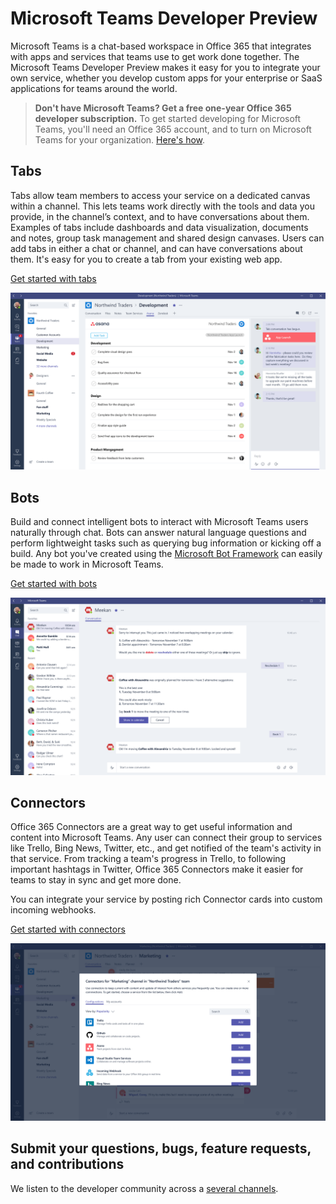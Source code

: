 ﻿# Microsoft Teams Developer Preview

 Microsoft Teams is a chat-based workspace in Office 365 that integrates with apps and services that teams use to get work done together.  The Microsoft Teams Developer Preview makes it easy for you to integrate your own service, whether you develop custom apps for your enterprise or SaaS applications for teams around the world.

> **Don't have Microsoft Teams? Get a free one-year Office 365 developer subscription.** To get started developing for Microsoft Teams, you'll need an Office 365 account, and to turn on Microsoft Teams for your organization. [Here's how](setup.md).

## Tabs

Tabs allow team members to access your service on a dedicated canvas within a channel. This lets teams work directly with the tools and data you provide, in the channel’s context, and to have conversations about them. Examples of tabs include dashboards and data visualization, documents and notes, group task management and shared design canvases. Users can add tabs in either a chat or channel, and can have conversations about them. It's easy for you to create a tab from your existing web app. 

[Get started with tabs](tabs.md)

!["Example of a tab showing data, alongside a conversation about the tab data"](images/tab_example.png)

## Bots

Build and connect intelligent bots to interact with Microsoft Teams users naturally through chat. Bots can answer natural language questions and perform lightweight tasks such as querying bug information or kicking off a build.​ Any bot you've created using the [Microsoft Bot Framework](https://dev.botframework.com/) can easily be made to work in Microsoft Teams.

[Get started with bots](bots.md)

!["Example of a bot assisting a user"](images/bot_example.png)

## Connectors

Office 365 Connectors are a great way to get useful information and content into Microsoft Teams. Any user can connect their group to services like Trello, Bing News, Twitter, etc., and get notified of the team's activity in that service. From tracking a team's progress in Trello, to following important hashtags in Twitter, Office 365 Connectors make it easier for teams to stay in sync and get more done.

You can integrate your service by posting rich Connector cards into custom incoming webhooks.

[Get started with connectors](connectors.md)

!["Gallery of connectors"](images/connector_example.png)

## Submit your questions, bugs, feature requests, and contributions

We listen to the developer community across a [several channels](feedback.md).


	
	




